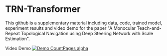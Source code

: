 # TRN-Transformer
This github is a supplementary material including data, code, trained model, experiment results and video demo for the paper "A Monocular Teach-and-Repeat Topological Navigation using Deep Steering Network with Scale Estimation".

Video Demo
[![Demo CountPages alpha](https://github.com/dachengxiaocheng/TRN-Transformer/blob/main/video_demo_cover.png)](https://youtu.be/QV2OkCq2UXo)
